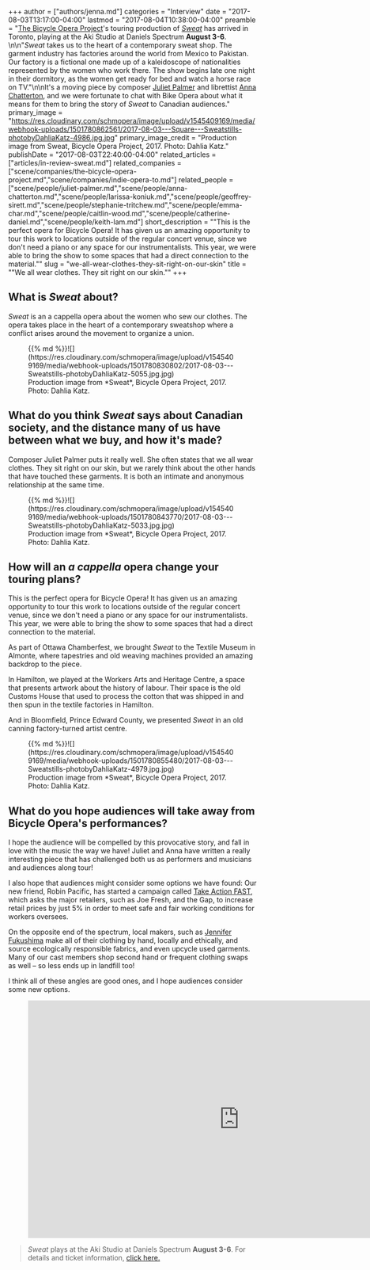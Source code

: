 +++
author = ["authors/jenna.md"]
categories = "Interview"
date = "2017-08-03T13:17:00-04:00"
lastmod = "2017-08-04T10:38:00-04:00"
preamble = "[The Bicycle Opera Project](/scene/companies/the-bicycle-opera-project/)'s touring production of [*Sweat*](/in-review-sweat/) has arrived in Toronto, playing at the Aki Studio at Daniels Spectrum **August 3-6**. \n\n\"*Sweat* takes us to the heart of a contemporary sweat shop. The garment industry has factories around the world from Mexico to Pakistan. Our factory is a fictional one made up of a kaleidoscope of nationalities represented by the women who work there. The show begins late one night in their dormitory, as the women get ready for bed and watch a horse race on TV.\"\n\nIt's a moving piece by composer [Juliet Palmer](/scene/people/juliet-palmer/) and librettist [Anna Chatterton](/scene/people/anna-chatterton/), and we were fortunate to chat with Bike Opera about what it means for them to bring the story of *Sweat* to Canadian audiences."
primary_image = "https://res.cloudinary.com/schmopera/image/upload/v1545409169/media/webhook-uploads/1501780862561/2017-08-03---Square---Sweatstills-photobyDahliaKatz-4986.jpg.jpg"
primary_image_credit = "Production image from Sweat, Bicycle Opera Project, 2017. Photo: Dahlia Katz."
publishDate = "2017-08-03T22:40:00-04:00"
related_articles = ["articles/in-review-sweat.md"]
related_companies = ["scene/companies/the-bicycle-opera-project.md","scene/companies/indie-opera-to.md"]
related_people = ["scene/people/juliet-palmer.md","scene/people/anna-chatterton.md","scene/people/larissa-koniuk.md","scene/people/geoffrey-sirett.md","scene/people/stephanie-tritchew.md","scene/people/emma-char.md","scene/people/caitlin-wood.md","scene/people/catherine-daniel.md","scene/people/keith-lam.md"]
short_description = "&quot;This is the perfect opera for Bicycle Opera! It has given us an amazing opportunity to tour this work to locations outside of the regular concert venue, since we don&#039;t need a piano or any space for our instrumentalists. This year, we were able to bring the show to some spaces that had a direct connection to the material.&quot;"
slug = "we-all-wear-clothes-they-sit-right-on-our-skin"
title = "&quot;We all wear clothes. They sit right on our skin.&quot;"
+++

## What is *Sweat* about? 

*Sweat* is an a cappella opera about the women who sew our clothes. The opera takes place in the heart of a contemporary sweatshop where a conflict arises around the movement to organize a union.

<figure data-type="image">{{% md %}}![](https://res.cloudinary.com/schmopera/image/upload/v1545409169/media/webhook-uploads/1501780830802/2017-08-03---Sweatstills-photobyDahliaKatz-5055.jpg.jpg)
<figcaption>Production image from *Sweat*, Bicycle Opera Project, 2017. Photo: Dahlia Katz.</figcaption>
</figure>

## What do you think *Sweat* says about Canadian society, and the distance many of us have between what we buy, and how it's made?

Composer Juliet Palmer puts it really well. She often states that we all wear clothes. They sit right on our skin, but we rarely think about the other hands that have touched these garments. It is both an intimate and anonymous relationship at the same time.

<figure data-type="image">{{% md %}}![](https://res.cloudinary.com/schmopera/image/upload/v1545409169/media/webhook-uploads/1501780843770/2017-08-03---Sweatstills-photobyDahliaKatz-5033.jpg.jpg)
<figcaption>Production image from *Sweat*, Bicycle Opera Project, 2017. Photo: Dahlia Katz.</figcaption>
</figure>

## How will an *a cappella* opera change your touring plans?

This is the perfect opera for Bicycle Opera! It has given us an amazing opportunity to tour this work to locations outside of the regular concert venue, since we don't need a piano or any space for our instrumentalists. This year, we were able to bring the show to some spaces that had a direct connection to the material.

As part of Ottawa Chamberfest, we brought *Sweat* to the Textile Museum in Almonte, where tapestries and old weaving machines provided an amazing backdrop to the piece.

In Hamilton, we played at the Workers Arts and Heritage Centre, a space that presents artwork about the history of labour. Their space is the old Customs House that used to process the cotton that was shipped in and then spun in the textile factories in Hamilton.

And in Bloomfield, Prince Edward County, we presented *Sweat* in an old canning factory-turned artist centre.

<figure data-type="image">{{% md %}}![](https://res.cloudinary.com/schmopera/image/upload/v1545409169/media/webhook-uploads/1501780855480/2017-08-03---Sweatstills-photobyDahliaKatz-4979.jpg.jpg)
<figcaption>Production image from *Sweat*, Bicycle Opera Project, 2017. Photo: Dahlia Katz.</figcaption>
</figure>

## What do you hope audiences will take away from Bicycle Opera's performances?

I hope the audience will be compelled by this provocative story, and fall in love with the music the way we have! Juliet and Anna have written a really interesting piece that has challenged both us as performers and musicians and audiences along tour!

I also hope that audiences might consider some options we have found: Our new friend, Robin Pacific, has started a campaign called [Take Action FAST](https://www.actionfast.org/action), which asks the major retailers, such as Joe Fresh, and the Gap, to increase retail prices by just 5% in order to meet safe and fair working conditions for workers oversees.

On the opposite end of the spectrum, local makers, such as [Jennifer Fukushima](https://www.jenniferfukushima.com/) make all of their clothing by hand, locally and ethically, and source ecologically responsible fabrics, and even upcycle used garments. Many of our cast members shop second hand or frequent clothing swaps as well – so less ends up in landfill too!

I think all of these angles are good ones, and I hope audiences consider some new options.

<figure data-type="video">
<iframe width="854" height="480" src="https://www.youtube.com/embed/CnBTtvbv8yo" frameborder="0" allowfullscreen></iframe>
</figure>

>*Sweat* plays at the Aki Studio at Daniels Spectrum **August 3-6**. For details and ticket information, [click here.](http://bicycleopera.com/upcoming-sweat/)
